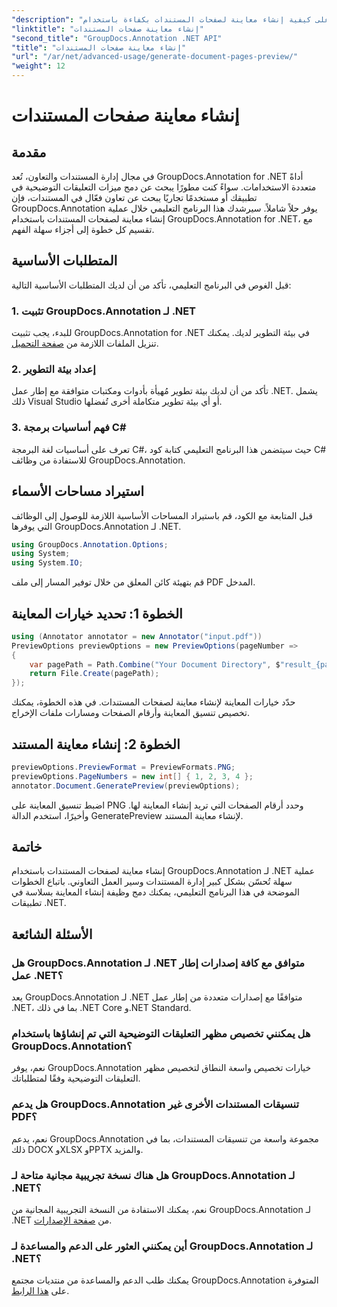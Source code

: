 ```yaml
---
"description": "تعرّف على كيفية إنشاء معاينة لصفحات المستندات بكفاءة باستخدام GroupDocs.Annotation لـ .NET. حسّن سير عمل إدارة مستنداتك مع هذا الدليل الشامل."
"linktitle": "إنشاء معاينة صفحات المستندات"
"second_title": "GroupDocs.Annotation .NET API"
"title": "إنشاء معاينة صفحات المستندات"
"url": "/ar/net/advanced-usage/generate-document-pages-preview/"
"weight": 12
---
```


# إنشاء معاينة صفحات المستندات

## مقدمة
في مجال إدارة المستندات والتعاون، تُعد GroupDocs.Annotation for .NET أداةً متعددة الاستخدامات. سواءً كنت مطورًا يبحث عن دمج ميزات التعليقات التوضيحية في تطبيقك أو مستخدمًا تجاريًا يبحث عن تعاون فعّال في المستندات، فإن GroupDocs.Annotation يوفر حلاً شاملاً. سيرشدك هذا البرنامج التعليمي خلال عملية إنشاء معاينة لصفحات المستندات باستخدام GroupDocs.Annotation for .NET، مع تقسيم كل خطوة إلى أجزاء سهلة الفهم.
## المتطلبات الأساسية
قبل الغوص في البرنامج التعليمي، تأكد من أن لديك المتطلبات الأساسية التالية:
### 1. تثبيت GroupDocs.Annotation لـ .NET
للبدء، يجب تثبيت GroupDocs.Annotation for .NET في بيئة التطوير لديك. يمكنك تنزيل الملفات اللازمة من [صفحة التحميل](https://releases.groupdocs.com/annotation/net/).
### 2. إعداد بيئة التطوير
تأكد من أن لديك بيئة تطوير مُهيأة بأدوات ومكتبات متوافقة مع إطار عمل .NET. يشمل ذلك Visual Studio أو أي بيئة تطوير متكاملة أخرى تُفضلها.
### 3. فهم أساسيات برمجة C#
تعرف على أساسيات لغة البرمجة C#، حيث سيتضمن هذا البرنامج التعليمي كتابة كود C# للاستفادة من وظائف GroupDocs.Annotation.

## استيراد مساحات الأسماء
قبل المتابعة مع الكود، قم باستيراد المساحات الأساسية اللازمة للوصول إلى الوظائف التي يوفرها GroupDocs.Annotation لـ .NET.

```csharp
using GroupDocs.Annotation.Options;
using System;
using System.IO;

```
قم بتهيئة كائن المعلق من خلال توفير المسار إلى ملف PDF المدخل.
## الخطوة 1: تحديد خيارات المعاينة
```csharp
using (Annotator annotator = new Annotator("input.pdf"))
PreviewOptions previewOptions = new PreviewOptions(pageNumber =>
{
    var pagePath = Path.Combine("Your Document Directory", $"result_{pageNumber}.png");
    return File.Create(pagePath);
});
```
حدّد خيارات المعاينة لإنشاء معاينة لصفحات المستندات. في هذه الخطوة، يمكنك تخصيص تنسيق المعاينة وأرقام الصفحات ومسارات ملفات الإخراج.
## الخطوة 2: إنشاء معاينة المستند
```csharp
previewOptions.PreviewFormat = PreviewFormats.PNG;
previewOptions.PageNumbers = new int[] { 1, 2, 3, 4 };
annotator.Document.GeneratePreview(previewOptions);
```
اضبط تنسيق المعاينة على PNG وحدد أرقام الصفحات التي تريد إنشاء المعاينة لها. وأخيرًا، استخدم الدالة GeneratePreview لإنشاء معاينة المستند.

## خاتمة
إنشاء معاينة لصفحات المستندات باستخدام GroupDocs.Annotation لـ .NET عملية سهلة تُحسّن بشكل كبير إدارة المستندات وسير العمل التعاوني. باتباع الخطوات الموضحة في هذا البرنامج التعليمي، يمكنك دمج وظيفة إنشاء المعاينة بسلاسة في تطبيقات .NET.
## الأسئلة الشائعة
### هل GroupDocs.Annotation لـ .NET متوافق مع كافة إصدارات إطار عمل .NET؟
يعد GroupDocs.Annotation لـ .NET متوافقًا مع إصدارات متعددة من إطار عمل .NET، بما في ذلك .NET Core و.NET Standard.
### هل يمكنني تخصيص مظهر التعليقات التوضيحية التي تم إنشاؤها باستخدام GroupDocs.Annotation؟
نعم، يوفر GroupDocs.Annotation خيارات تخصيص واسعة النطاق لتخصيص مظهر التعليقات التوضيحية وفقًا لمتطلباتك.
### هل يدعم GroupDocs.Annotation تنسيقات المستندات الأخرى غير PDF؟
نعم، يدعم GroupDocs.Annotation مجموعة واسعة من تنسيقات المستندات، بما في ذلك DOCX وXLSX وPPTX والمزيد.
### هل هناك نسخة تجريبية مجانية متاحة لـ GroupDocs.Annotation لـ .NET؟
نعم، يمكنك الاستفادة من النسخة التجريبية المجانية من GroupDocs.Annotation لـ .NET من [صفحة الإصدارات](https://releases.groupdocs.com/).
### أين يمكنني العثور على الدعم والمساعدة لـ GroupDocs.Annotation لـ .NET؟
يمكنك طلب الدعم والمساعدة من منتديات مجتمع GroupDocs.Annotation المتوفرة على [هذا الرابط](https://forum.groupdocs.com/c/annotation/10).